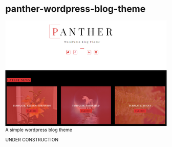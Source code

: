 # panther-wordpress-blog-theme
![screenshot](/screenshot.png)
A simple wordpress blog theme

UNDER CONSTRUCTION
